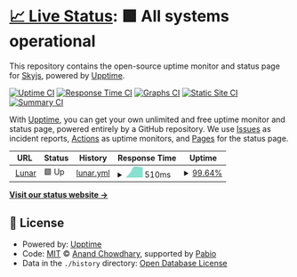 # [📈 Live Status](https://https://status.lunarbot.xyz): <!--live status--> **🟩 All systems operational**

This repository contains the open-source uptime monitor and status page for [Skyjs](https://https://status.lunarbot.xyz), powered by [Upptime](https://github.com/upptime/upptime).

[![Uptime CI](https://github.com/Skyjs123/lunar-uptime/workflows/Uptime%20CI/badge.svg)](https://github.com/Skyjs123/lunar-uptime/actions?query=workflow%3A%22Uptime+CI%22)
[![Response Time CI](https://github.com/Skyjs123/lunar-uptime/workflows/Response%20Time%20CI/badge.svg)](https://github.com/Skyjs123/lunar-uptime/actions?query=workflow%3A%22Response+Time+CI%22)
[![Graphs CI](https://github.com/Skyjs123/lunar-uptime/workflows/Graphs%20CI/badge.svg)](https://github.com/Skyjs123/lunar-uptime/actions?query=workflow%3A%22Graphs+CI%22)
[![Static Site CI](https://github.com/Skyjs123/lunar-uptime/workflows/Static%20Site%20CI/badge.svg)](https://github.com/Skyjs123/lunar-uptime/actions?query=workflow%3A%22Static+Site+CI%22)
[![Summary CI](https://github.com/Skyjs123/lunar-uptime/workflows/Summary%20CI/badge.svg)](https://github.com/Skyjs123/lunar-uptime/actions?query=workflow%3A%22Summary+CI%22)

With [Upptime](https://upptime.js.org), you can get your own unlimited and free uptime monitor and status page, powered entirely by a GitHub repository. We use [Issues](https://github.com/Skyjs123/lunar-uptime/issues) as incident reports, [Actions](https://github.com/Skyjs123/lunar-uptime/actions) as uptime monitors, and [Pages](https://https://status.lunarbot.xyz) for the status page.

<!--start: status pages-->
<!-- This summary is generated by Upptime (https://github.com/upptime/upptime) -->
<!-- Do not edit this manually, your changes will be overwritten -->
<!-- prettier-ignore -->
| URL | Status | History | Response Time | Uptime |
| --- | ------ | ------- | ------------- | ------ |
| <img alt="" src="https://icons.duckduckgo.com/ip3/lunarbot.xyz.ico" height="13"> [Lunar](https://lunarbot.xyz) | 🟩 Up | [lunar.yml](https://github.com/Skyjs123/lunar-uptime/commits/HEAD/history/lunar.yml) | <details><summary><img alt="Response time graph" src="./graphs/lunar/response-time-week.png" height="20"> 510ms</summary><br><a href="https://Skyjs123.github.io/lunar-uptime/history/lunar"><img alt="Response time 510" src="https://img.shields.io/endpoint?url=https%3A%2F%2Fraw.githubusercontent.com%2FSkyjs123%2Flunar-uptime%2FHEAD%2Fapi%2Flunar%2Fresponse-time.json"></a><br><a href="https://Skyjs123.github.io/lunar-uptime/history/lunar"><img alt="24-hour response time 907" src="https://img.shields.io/endpoint?url=https%3A%2F%2Fraw.githubusercontent.com%2FSkyjs123%2Flunar-uptime%2FHEAD%2Fapi%2Flunar%2Fresponse-time-day.json"></a><br><a href="https://Skyjs123.github.io/lunar-uptime/history/lunar"><img alt="7-day response time 510" src="https://img.shields.io/endpoint?url=https%3A%2F%2Fraw.githubusercontent.com%2FSkyjs123%2Flunar-uptime%2FHEAD%2Fapi%2Flunar%2Fresponse-time-week.json"></a><br><a href="https://Skyjs123.github.io/lunar-uptime/history/lunar"><img alt="30-day response time 510" src="https://img.shields.io/endpoint?url=https%3A%2F%2Fraw.githubusercontent.com%2FSkyjs123%2Flunar-uptime%2FHEAD%2Fapi%2Flunar%2Fresponse-time-month.json"></a><br><a href="https://Skyjs123.github.io/lunar-uptime/history/lunar"><img alt="1-year response time 510" src="https://img.shields.io/endpoint?url=https%3A%2F%2Fraw.githubusercontent.com%2FSkyjs123%2Flunar-uptime%2FHEAD%2Fapi%2Flunar%2Fresponse-time-year.json"></a></details> | <details><summary><a href="https://Skyjs123.github.io/lunar-uptime/history/lunar">99.64%</a></summary><a href="https://Skyjs123.github.io/lunar-uptime/history/lunar"><img alt="All-time uptime 99.64%" src="https://img.shields.io/endpoint?url=https%3A%2F%2Fraw.githubusercontent.com%2FSkyjs123%2Flunar-uptime%2FHEAD%2Fapi%2Flunar%2Fuptime.json"></a><br><a href="https://Skyjs123.github.io/lunar-uptime/history/lunar"><img alt="24-hour uptime 99.06%" src="https://img.shields.io/endpoint?url=https%3A%2F%2Fraw.githubusercontent.com%2FSkyjs123%2Flunar-uptime%2FHEAD%2Fapi%2Flunar%2Fuptime-day.json"></a><br><a href="https://Skyjs123.github.io/lunar-uptime/history/lunar"><img alt="7-day uptime 99.64%" src="https://img.shields.io/endpoint?url=https%3A%2F%2Fraw.githubusercontent.com%2FSkyjs123%2Flunar-uptime%2FHEAD%2Fapi%2Flunar%2Fuptime-week.json"></a><br><a href="https://Skyjs123.github.io/lunar-uptime/history/lunar"><img alt="30-day uptime 99.64%" src="https://img.shields.io/endpoint?url=https%3A%2F%2Fraw.githubusercontent.com%2FSkyjs123%2Flunar-uptime%2FHEAD%2Fapi%2Flunar%2Fuptime-month.json"></a><br><a href="https://Skyjs123.github.io/lunar-uptime/history/lunar"><img alt="1-year uptime 99.64%" src="https://img.shields.io/endpoint?url=https%3A%2F%2Fraw.githubusercontent.com%2FSkyjs123%2Flunar-uptime%2FHEAD%2Fapi%2Flunar%2Fuptime-year.json"></a></details>

<!--end: status pages-->

[**Visit our status website →**](https://https://status.lunarbot.xyz)

## 📄 License

- Powered by: [Upptime](https://github.com/upptime/upptime)
- Code: [MIT](./LICENSE) © [Anand Chowdhary](https://anandchowdhary.com), supported by [Pabio](https://pabio.com)
- Data in the `./history` directory: [Open Database License](https://opendatacommons.org/licenses/odbl/1-0/)
